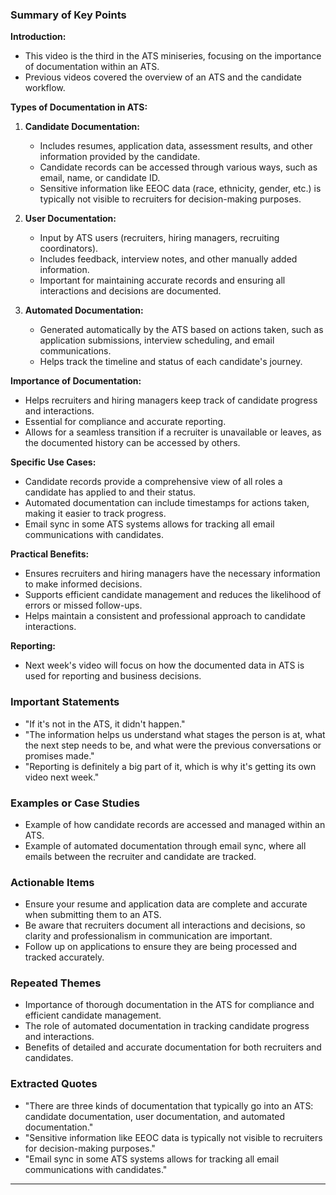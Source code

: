 ### Summary of Key Points

**Introduction:**
- This video is the third in the ATS miniseries, focusing on the importance of documentation within an ATS.
- Previous videos covered the overview of an ATS and the candidate workflow.

**Types of Documentation in ATS:**
1. **Candidate Documentation:**
   - Includes resumes, application data, assessment results, and other information provided by the candidate.
   - Candidate records can be accessed through various ways, such as email, name, or candidate ID.
   - Sensitive information like EEOC data (race, ethnicity, gender, etc.) is typically not visible to recruiters for decision-making purposes.

2. **User Documentation:**
   - Input by ATS users (recruiters, hiring managers, recruiting coordinators).
   - Includes feedback, interview notes, and other manually added information.
   - Important for maintaining accurate records and ensuring all interactions and decisions are documented.

3. **Automated Documentation:**
   - Generated automatically by the ATS based on actions taken, such as application submissions, interview scheduling, and email communications.
   - Helps track the timeline and status of each candidate's journey.

**Importance of Documentation:**
- Helps recruiters and hiring managers keep track of candidate progress and interactions.
- Essential for compliance and accurate reporting.
- Allows for a seamless transition if a recruiter is unavailable or leaves, as the documented history can be accessed by others.

**Specific Use Cases:**
- Candidate records provide a comprehensive view of all roles a candidate has applied to and their status.
- Automated documentation can include timestamps for actions taken, making it easier to track progress.
- Email sync in some ATS systems allows for tracking all email communications with candidates.

**Practical Benefits:**
- Ensures recruiters and hiring managers have the necessary information to make informed decisions.
- Supports efficient candidate management and reduces the likelihood of errors or missed follow-ups.
- Helps maintain a consistent and professional approach to candidate interactions.

**Reporting:**
- Next week's video will focus on how the documented data in ATS is used for reporting and business decisions.

### Important Statements

- "If it's not in the ATS, it didn't happen."
- "The information helps us understand what stages the person is at, what the next step needs to be, and what were the previous conversations or promises made."
- "Reporting is definitely a big part of it, which is why it's getting its own video next week."

### Examples or Case Studies

- Example of how candidate records are accessed and managed within an ATS.
- Example of automated documentation through email sync, where all emails between the recruiter and candidate are tracked.

### Actionable Items

- Ensure your resume and application data are complete and accurate when submitting them to an ATS.
- Be aware that recruiters document all interactions and decisions, so clarity and professionalism in communication are important.
- Follow up on applications to ensure they are being processed and tracked accurately.

### Repeated Themes

- Importance of thorough documentation in the ATS for compliance and efficient candidate management.
- The role of automated documentation in tracking candidate progress and interactions.
- Benefits of detailed and accurate documentation for both recruiters and candidates.

### Extracted Quotes

- "There are three kinds of documentation that typically go into an ATS: candidate documentation, user documentation, and automated documentation."
- "Sensitive information like EEOC data is typically not visible to recruiters for decision-making purposes."
- "Email sync in some ATS systems allows for tracking all email communications with candidates."

---